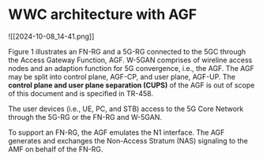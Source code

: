 # WWC architecture with AGF
![[2024-10-08_14-41.png]]

Figure 1 illustrates an FN-RG and a 5G-RG connected to the 5GC through the Access Gateway Function, AGF. W-5GAN comprises of wireline access nodes and an adaption function for 5G convergence, i.e., the AGF. The AGF may be split into control plane, AGF-CP, and user plane, AGF-UP. The **control plane and user plane separation (CUPS)** of the AGF is out of scope of this document and is specified in TR-458.

The user devices (i.e., UE, PC, and STB) access to the 5G Core Network through the 5G-RG or the FN-RG and W-5GAN.

To support an FN-RG, the AGF emulates the N1 interface. The AGF generates and exchanges the Non-Access Stratum (NAS) signaling to the AMF on behalf of the FN-RG.

